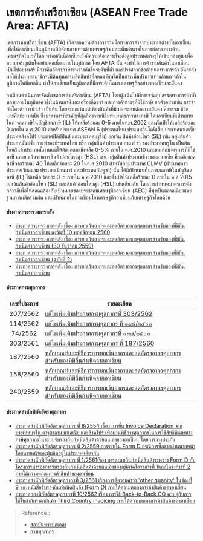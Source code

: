 เขตการค้าเสรีอาเซียน (ASEAN Free Trade Area: AFTA)
====

เขตการค้าเสรีอาเซียน (AFTA) เกิดจากความต้องการร่วมมือทางการค้าจากประเทศต่างๆในอาเซียน เพื่อให้อาเซียนเป็นภูมิภาคที่มีศักยภาพทางด้านเศรษฐกิจ และเพิ่มอำนาจในการต่อรองทางด้านเศรษฐกิจในเวทีโลก พร้อมกันนี้อาเซียนยังมีความต้องการที่จะดึงดูดประเทศต่างๆให้เข้ามาลงทุน เพื่อความเจริญเติบโตอย่างต่อเนื่องภายในภูมิภาค โดย AFTA นั้น จะทำให้การค้าขายสินค้าในอาเซียนเป็นไปอย่างเสรี มีการคิดอัตราภาษีระหว่างกันในระดับที่ต่ำ และปราศจากข้อกำหนดทางการค้า อันจะส่งผลให้ประเทศสมาชิกจะมีต้นทุนการผลิตสินค้าที่ลดลง อีกทั้งเป็นการเพิ่มปริมาณทางด้านการค้าในภูมิภาคให้มีมากขึ้น ทำให้อาเซียนเป็นภูมิภาคที่มีการเติบโตทางเศรษฐกิจอย่างรวดเร็วและมั่นคง  

อาเซียนดำเนินการจัดตั้งเขตการค้าเสรีอาเซียน (AFTA) โดยมุ่งเน้นไปที่การขจัดอุปสรรคทางการค้าทั้งหลายภายในภูมิภาค ทั้งในด้านภาษีและเครื่องกีดขวางทางการค้าต่างๆที่มิใช่ภาษี ยกตัวอย่างเช่น การจำกัดโควต้าการนำเข้า เป็นต้น โดยจะยกเว้นแต่เพียงสินค้าที่มีผลกระทบต่อความมั่นคง ศีลธรรม ชีวิต และศิลปะ เท่านั้น ซึ่งมาตรการที่สำคัญที่สุดก็คงจะหนีไม่พ้นมาตรการทางภาษี โดยอาเซียนมีเป้าหมายในการลดภาษีในบัญชีลดภาษี (IL) ให้เหลือร้อยละ 0-5 ภายในค.ศ.2002 และตั้งเป้าให้เหลือร้อยละ 0 ภายใน ค.ศ.2010 สำหรับประเทศ ASEAN 6 (ประเทศไทย ประเทศอินโดนีเซีย ประเทศมาเลเซีย ประเทศสิงคโปร์ ประเทศฟิลิปปินส์ และประเทศบรูไน) ยกเว้น สินค้าอ่อนไหว (SL) เช่น กลุ่มสินค้าประเภทมันฝรั่ง กาแฟของประเทศไทย หรือ กลุ่มสินค้าประเภท กาแฟ ชา ของประเทศบรูไน เป็นต้น โดยสินค้าประเภทนี้กำหนดให้ต้องลดภาษีเหลือ 0-5% ภายใน ค.ศ.2010 และยกเลิกมาตรการที่มิใช่ภาษี และยกเว้นรายการสินค้าอ่อนไหวสูง (HSL) เช่น กลุ่มสินค้าประเภทข้าวของมาเลเซีย ที่จะต้องลดภาษีจากร้อยละ 40 ให้เหลือร้อยละ 20 ในค.ศ.2010 สำหรับกลุ่มประเทศ CLMV (ประเทศลาว ประเทศเวียดนาม ประเทศเมียนมาร์ และประเทศกัมพูชา) นั้น ได้มีเป้าหมายในการลดภาษีในบัญชีลดภาษี (IL) ให้เหลือ ร้อยละ 0-5 ภายใน ค.ศ.2010 และตั้งเป้าให้เหลือร้อยละ 0 ภายใน ค.ศ.2015 ยกเว้นสินค้าอ่อนไหว (SL) และสินค้าอ่อนไหวสูง (HSL) เช่นเดียวกัน โดยการกำหนดมาตรการดังกล่าวก็เพื่อให้สอดคล้องกับเป้าหมายของประชาคมเศรษฐกิจอาเซียน (AEC) ที่มุ่งเป็นตลาดเดียวและฐานการผลิตร่วมกัน และเป้าหมายในการเชื่อมโยงเศรษฐกิจอาเซียนกับเศรษฐกิจโลกด้วย


#### ประกาศกระทรวงการคลัง

-   [ประกาศกระทรวงการคลัง เรื่อง การยกเว้นอากรและลดอัตราอากรศุลกากรสำหรับของที่มีถิ่นกำเนิดจากอาเซียน ลงวันที่ 10 พฤศจิกายน 2560](http://www.customs.go.th/cont_strc_download.php?lang=th&current_id=14223132414c505e4f464a4e464b48)
-   [ประกาศกระทรวงการคลัง เรื่อง การยกเว้นอากรและลดอัตราอากรศุลกากรสำหรับของที่มีถิ่นกำเนิดจากอาเซียน (30 ธันวาคม 2559)](http://www.customs.go.th/cont_strc_download.php?lang=th&current_id=142231324149505f46464b4a464b4b)
-   [ประกาศกระทรวงการคลัง เรื่อง การยกเว้นอากรและลดอัตราอากรศุลกากรสำหรับของที่มีถิ่นกำเนิดจากอาเซียน (ฉบับที่ 2)](http://www.customs.go.th/cont_strc_download.php?lang=th&current_id=142231324147505f49464b49464b49)
-   [ประกาศกระทรวงการคลัง เรื่อง การยกเว้นอากรและลดอัตราอากรศุลกากรสำหรับของที่มีถิ่นกำเนิดจากอาเซียน](http://www.customs.go.th/cont_strc_download.php?lang=th&current_id=142231324147505f49464b49464b48)

#### ประกาศกรมศุลกากร

|เลขที่ประกาศ|รายละเอียด|
|:-------:|----------------|
|207/2562|[แก้ไขเพิ่มเติมประกาศกรมศุลกากรที่ 303/2562](http://www.customs.go.th/cont_strc_download_with_docno_date.php?lang=th&current_id=142328324148505f48464a4e464b49)|
|114/2562|[แก้ไขเพิ่มเติมประกาศกรมศุลกากร ที่ ๑๘๗/๒๕๖๐](http://www.customs.go.th/cont_strc_download_with_docno_date.php?lang=th&current_id=142328324147505f49464b4d464b4c)|
|74/2562|[แก้ไขเพิ่มเติมประกาศกรมศุลกากรที่ ๑๘๗/๒๕๖๐](http://www.customs.go.th/cont_strc_download_with_docno_date.php?lang=th&current_id=142328324147505e4f464a4e464b47)|
|303/2561|[แก้ไขเพิ่มเติมประกาศกรมศุลกากร ที่ 187/2560](http://www.customs.go.th/cont_strc_download_with_docno_date.php?lang=th&current_id=14232832404f505f4a464b4a464b4b)|
|187/2560|[หลักเกณฑ์และพิธีการการยกเว้นอากรและลดอัตราอากรศุลกากรสำหรับของที่มีถิ่นกำเนิดจากอาเซียน](http://www.customs.go.th/cont_strc_download_with_docno_date.php?lang=th&current_id=14223132414c505f46464a4f464b4c)|
|158/2560|[หลักเกณฑ์และพิธีการการยกเว้นอากรและลดอัตราอากรศุลกากรสำหรับของที่มีถิ่นกำเนิดจากอาเซียน](http://www.customs.go.th/cont_strc_download_with_docno_date.php?lang=th&current_id=14223132414b505f4b464b49464b46)|
|240/2559|[หลักเกณฑ์และพิธีการการยกเว้นอากรและลดอัตราอากรศุลกากรสำหรับของที่มีถิ่นกำเนิดจากอาเซียน](http://www.customs.go.th/cont_strc_download_with_docno_date.php?lang=th&current_id=142231324149505f48464b4b464a4e)|


#### ประกาศสำนักพิกัดอัตราศุลกากร

-   [ประกาศสำนักพิกัดอัตราศุลกากร ที่่ 8/2554 เรื่อง การยื่น Invoice Declaration จากประเทศบรูไน ดารูซาลาม มาเลเซีย และสิงคโปร์ เพื่อผ่านพิธีการศุลกากรในการใช้สิทธิพิเศษทางภาษีศุลกากรในระบบรับรองถิ่นกำเนิดสินค้าด้วยตนเองของอาเซียน โดยการวางประกัน](http://www.customs.go.th/cont_strc_download.php?lang=th&current_id=142231324147505f4c464b4c464b49)
-   [ประกาศสำนักพิกัดอัตราศุลกากร ที่ 2/2559 การระบุใน Form D กรณีการซื้อขายผ่านนายหน้าโดยนายหน้าและผู้ผลิตอยู่ในประเทศเดียวกัน](http://www.customs.go.th/cont_strc_download.php?lang=th&current_id=142231324148505e4f464b4a464b4c)
-   [ประกาศสำนักพิกัดอัตราศุลกากร ที่่ 1/2561เรื่อง การสะสมถิ่นกำเนิดสินค้าระหว่าง Form D กับโครงการนำร่องการรับรองถิ่นกำเนิดสินค้าด้วยตนเองของภูมิภาคโครงการที่ 1และโครงการที่ 2 ภายใต้ความตกลงการค้าสินค้าของอาเซียน](http://www.customs.go.th/cont_strc_download.php?lang=th&current_id=14223132414c505f49464b47464b4a)
-   [ประกาศสำนักพิกัดอัตราศุลกากรที่ 3/2561 เรื่องการตีความคำว่า 'other quanity' ในช่องที่ 9 ของหนังสือรับรองถิ่นกำเนิดสินค้า (Form D) ภายใต้ความตกลงการค้าสินค้าของอาเซียน](http://www.customs.go.th/cont_strc_download.php?lang=th&current_id=14223132414d505f46464a4f464b4b)
-   [ประกาศกองพิกัดอัตราศุลกากรที่ 10/2562 เรื่อง การใช้ Back-to-Back CO ควบคู่กับการใช้ใบกำกับราคาสินค้า Third Country invoicing ภายใต้ความตกลงการค้าสินค้าของอาเซียน](http://www.customs.go.th/cont_strc_download.php?lang=th&current_id=142328324148505f48464a4e464a4e)


> Reference : 
>- [สถาบันพระปกเกล้า](http://wiki.kpi.ac.th/index.php?title=%E0%B9%80%E0%B8%82%E0%B8%95%E0%B8%81%E0%B8%B2%E0%B8%A3%E0%B8%84%E0%B9%89%E0%B8%B2%E0%B9%80%E0%B8%AA%E0%B8%A3%E0%B8%B5%E0%B8%AD%E0%B8%B2%E0%B9%80%E0%B8%8B%E0%B8%B5%E0%B8%A2%E0%B8%99)
>- [กรมศุลกากร](http://www.customs.go.th/cont_strc_simple_net_with_download.php?ini_content=usage_fta_and_wto_01_02&ini_menu=menu_interest_and_law_160421_01&left_menu=menu_fta_and_wto)
<!--stackedit_data:
eyJoaXN0b3J5IjpbLTU5NDc0MTQyMl19
-->